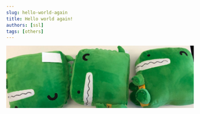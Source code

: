 ```yaml
---
slug: hello-world-again
title: Hello world again!
authors: [ssl]
tags: [others]
---
```


![Docusaurus Plushie](./docusaurus-plushie-banner.jpeg)
